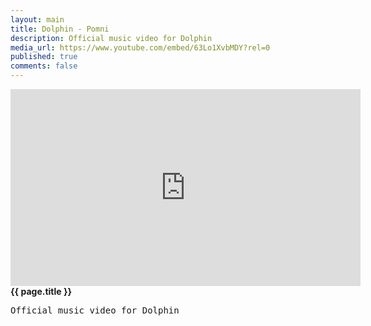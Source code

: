 ```yaml
---
layout: main
title: Dolphin - Pomni
description: Official music video for Dolphin
media_url: https://www.youtube.com/embed/63Lo1XvbMDY?rel=0
published: true
comments: false
---
```


<div>
	<div class="media">
         <iframe width="560" height="315" src="https://www.youtube.com/embed/63Lo1XvbMDY?rel=0" frameborder="0" allowfullscreen=""></iframe>
    </div>
    <div class="text">
        <div>
            <strong>
                {{ page.title }}
            </strong>
        </div>
        <pre>Official music video for Dolphin </pre>
    </div>
</div>